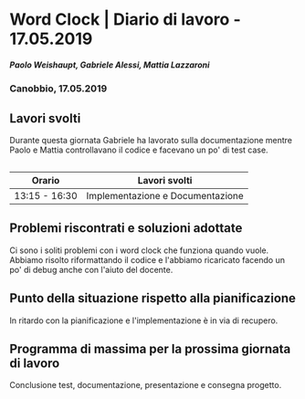# Word Clock | Diario di lavoro - 17.05.2019

##### Paolo Weishaupt, Gabriele Alessi, Mattia Lazzaroni

### Canobbio, 17.05.2019

## Lavori svolti

Durante questa giornata Gabriele ha lavorato sulla documentazione mentre Paolo e Mattia controllavano il codice e facevano un po' di test case.
```arduino

```


| Orario        | Lavori svolti   |
| ------------- | --------------- |
| 13:15 - 16:30 | Implementazione e Documentazione |

## Problemi riscontrati e soluzioni adottate
Ci sono i soliti problemi con i word clock che funziona quando vuole. Abbiamo risolto riformattando il codice e l'abbiamo ricaricato facendo un po' di debug anche con l'aiuto del docente.
## Punto della situazione rispetto alla pianificazione
In ritardo con la pianificazione e l'implementazione è in via di recupero.
## Programma di massima per la prossima giornata di lavoro
Conclusione test, documentazione, presentazione e consegna progetto.
